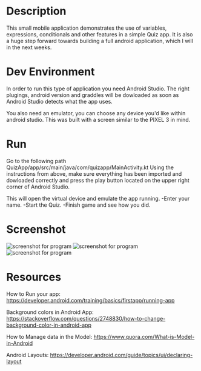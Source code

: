 # Description
This small mobile application demonstrates the use of variables, expressions, conditionals and other features in a simple Quiz app. It is also a huge step forward towards building a full android application, which I will in the next weeks. 

# Dev Environment
In order to run this type of application you need Android Studio.
The right plugings, android version and graddles will be dowloaded as soon as Android Studio detects what the app uses.

You also need an emulator, you can choose any device you'd like within android studio. This was built with a screen similar to the PIXEL 3 in mind.

# Run
Go to the following path QuizApp/app/src/main/java/com/quizapp/MainActivity.kt Using the instructions from above, make sure everything has been imported and dowloaded correctly and press the play button located on the upper right corner of Android Studio.

This will open the virtual device and emulate the app running. 
-Enter your name.
-Start the Quiz.
-Finish game and see how you did. 

# Screenshot
![screenshot for program](quizapp1.png)
![screenshot for program](quizapp2.png)
![screenshot for program](quizapp3.png)

# Resources
How to Run your app: https://developer.android.com/training/basics/firstapp/running-app

Background colors in Android App: https://stackoverflow.com/questions/2748830/how-to-change-background-color-in-android-app

How to Manage data in the Model: https://www.quora.com/What-is-Model-in-Android

Android Layouts: https://developer.android.com/guide/topics/ui/declaring-layout